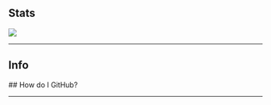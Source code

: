 <h2>Stats</h2>
<img src="https://github-readme-stats.vercel.app/api?username=hue-owo&theme=jolly&show_icons=true" style="pointer-events: none;">
<hr>
<h2>Info</h2>
## How do I GitHub?
<hr>
